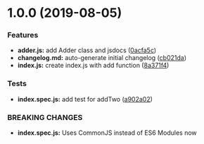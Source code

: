 # 1.0.0 (2019-08-05)


### Features

* **adder.js:** add Adder class and jsdocs ([0acfa5c](https://github.com/robspassky/wdjtlb/commit/0acfa5c))
* **changelog.md:** auto-generate initial changelog ([cb021da](https://github.com/robspassky/wdjtlb/commit/cb021da))
* **index.js:** create index.js with add function ([8a371f4](https://github.com/robspassky/wdjtlb/commit/8a371f4))


### Tests

* **index.spec.js:** add test for addTwo ([a902a02](https://github.com/robspassky/wdjtlb/commit/a902a02))


### BREAKING CHANGES

* **index.spec.js:** Uses CommonJS instead of ES6 Modules now



